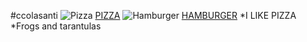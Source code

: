 #ccolasanti
![Pizza](https://images.app.goo.gl/AmcdViaEhnpWU7VF8)
[PIZZA](https://images.app.goo.gl/AmcdViaEhnpWU7VF8)
![Hamburger](https://images.app.goo.gl/gF2bigNvjQUp6BPP9)
[HAMBURGER](https://images.app.goo.gl/gF2bigNvjQUp6BPP9)
*I LIKE PIZZA
*Frogs and tarantulas